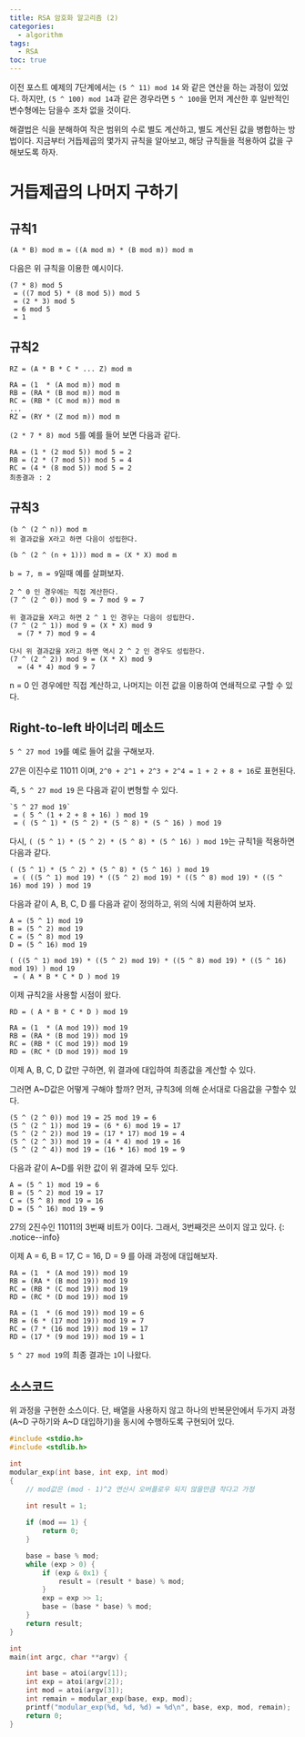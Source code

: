 ```yaml
---
title: RSA 암호화 알고리즘 (2)
categories:
  - algorithm
tags:
  - RSA
toc: true
---
```


이전 포스트 예제의 7단계에서는 `(5 ^ 11) mod 14` 와 같은 연산을 하는 과정이 있었다.
하지만, `(5 ^ 100) mod 14`과 같은 경우라면 `5 ^ 100`을 먼저 계산한 후 일반적인 변수형에는 담을수 조차 없을 것이다.

해결법은 식을 분해하여 작은 범위의 수로 별도 계산하고, 별도 계산된 값을 병합하는 방법이다.
지금부터 거듭제곱의 몇가지 규칙을 알아보고, 해당 규칙들을 적용하여 값을 구해보도록 하자.

# 거듭제곱의 나머지 구하기

## 규칙1

```
(A * B) mod m = ((A mod m) * (B mod m)) mod m
```

다음은 위 규칙을 이용한 예시이다.

```
(7 * 8) mod 5
 = ((7 mod 5) * (8 mod 5)) mod 5
 = (2 * 3) mod 5
 = 6 mod 5
 = 1
```

## 규칙2

```
RZ = (A * B * C * ... Z) mod m

RA = (1  * (A mod m)) mod m
RB = (RA * (B mod m)) mod m
RC = (RB * (C mod m)) mod m
...
RZ = (RY * (Z mod m)) mod m
```

`(2 * 7 * 8) mod 5`를 예를 들어 보면 다음과 같다.

```
RA = (1 * (2 mod 5)) mod 5 = 2
RB = (2 * (7 mod 5)) mod 5 = 4
RC = (4 * (8 mod 5)) mod 5 = 2
최종결과 : 2
```

## 규칙3

```
(b ^ (2 ^ n)) mod m
위 결과값을 X라고 하면 다음이 성립한다.

(b ^ (2 ^ (n + 1))) mod m = (X * X) mod m
```

`b = 7, m = 9`일때 예를 살펴보자.

```
2 ^ 0 인 경우에는 직접 계산한다.
(7 ^ (2 ^ 0)) mod 9 = 7 mod 9 = 7

위 결과값을 X라고 하면 2 ^ 1 인 경우는 다음이 성립한다.
(7 ^ (2 ^ 1)) mod 9 = (X * X) mod 9
  = (7 * 7) mod 9 = 4

다시 위 결과값을 X라고 하면 역시 2 ^ 2 인 경우도 성립한다.
(7 ^ (2 ^ 2)) mod 9 = (X * X) mod 9
  = (4 * 4) mod 9 = 7
```

n = 0 인 경우에만 직접 계산하고, 나머지는 이전 값을 이용하여 연쇄적으로 구할 수 있다.

## Right-to-left 바이너리 메소드

`5 ^ 27 mod 19`를 예로 들어 값을 구해보자.

27은 이진수로 ‭11011‬ 이며, `2^0 + 2^1 + 2^3 + 2^4 = 1 + 2 + 8 + 16`로 표현된다.

즉, `5 ^ 27 mod 19` 은 다음과 같이 변형할 수 있다.

```
`5 ^ 27 mod 19`
 = ( 5 ^ (1 + 2 + 8 + 16) ) mod 19
 = ( (5 ^ 1) * (5 ^ 2) * (5 ^ 8) * (5 ^ 16) ) mod 19
```

다시, `( (5 ^ 1) * (5 ^ 2) * (5 ^ 8) * (5 ^ 16) ) mod 19`는 규칙1을 적용하면 다음과 같다.

```
( (5 ^ 1) * (5 ^ 2) * (5 ^ 8) * (5 ^ 16) ) mod 19
 = ( ((5 ^ 1) mod 19) * ((5 ^ 2) mod 19) * ((5 ^ 8) mod 19) * ((5 ^ 16) mod 19) ) mod 19
```

다음과 같이 A, B, C, D 를 다음과 같이 정의하고, 위의 식에 치환하여 보자.

```
A = (5 ^ 1) mod 19
B = (5 ^ 2) mod 19
C = (5 ^ 8) mod 19
D = (5 ^ 16) mod 19

( ((5 ^ 1) mod 19) * ((5 ^ 2) mod 19) * ((5 ^ 8) mod 19) * ((5 ^ 16) mod 19) ) mod 19
 = ( A * B * C * D ) mod 19
```

이제 규칙2을 사용할 시점이 왔다.

```
RD = ( A * B * C * D ) mod 19

RA = (1  * (A mod 19)) mod 19
RB = (RA * (B mod 19)) mod 19
RC = (RB * (C mod 19)) mod 19
RD = (RC * (D mod 19)) mod 19
```

이제 A, B, C, D 값만 구하면, 위 결과에 대입하여 최종값을 계산할 수 있다.

그러면 A~D값은 어떻게 구해야 할까? 먼저, 규칙3에 의해 순서대로 다음값을 구할수 있다.

```
(5 ^ (2 ^ 0)) mod 19 = 25 mod 19 = 6
(5 ^ (2 ^ 1)) mod 19 = (6 * 6) mod 19 = 17
(5 ^ (2 ^ 2)) mod 19 = (17 * 17) mod 19 = 4
(5 ^ (2 ^ 3)) mod 19 = (4 * 4) mod 19 = 16
(5 ^ (2 ^ 4)) mod 19 = (16 * 16) mod 19 = 9
```

다음과 같이 A~D를 위한 값이 위 결과에 모두 있다.

```
A = (5 ^ 1) mod 19 = 6
B = (5 ^ 2) mod 19 = 17
C = (5 ^ 8) mod 19 = 16
D = (5 ^ 16) mod 19 = 9
```

27의 2진수인 11011의 3번째 비트가 0이다. 그래서, 3번째것은 쓰이지 않고 있다.
{: .notice--info}

이제 A = 6, B = 17, C = 16, D = 9 를 아래 과정에 대입해보자.

```
RA = (1  * (A mod 19)) mod 19
RB = (RA * (B mod 19)) mod 19
RC = (RB * (C mod 19)) mod 19
RD = (RC * (D mod 19)) mod 19

RA = (1  * (6 mod 19)) mod 19 = 6
RB = (6 * (17 mod 19)) mod 19 = 7
RC = (7 * (16 mod 19)) mod 19 = 17
RD = (17 * (9 mod 19)) mod 19 = 1
```
`5 ^ 27 mod 19`의 최종 결과는 `1`이 나왔다.

## 소스코드

위 과정을 구현한 소스이다. 단, 배열을 사용하지 않고 하나의 반복문안에서 두가지 과정(A~D 구하기와 A~D 대입하기)을 동시에 수행하도록 구현되어 있다.

```c
#include <stdio.h>
#include <stdlib.h>

int
modular_exp(int base, int exp, int mod)
{
    // mod값은 (mod - 1)^2 연산시 오버플로우 되지 않을만큼 작다고 가정
    
    int result = 1;

    if (mod == 1) {
        return 0;
    }

    base = base % mod;
    while (exp > 0) {
        if (exp & 0x1) {
            result = (result * base) % mod;
        }
        exp = exp >> 1;
        base = (base * base) % mod;
    }
    return result;
}

int
main(int argc, char **argv) {

    int base = atoi(argv[1]);
    int exp = atoi(argv[2]);
    int mod = atoi(argv[3]);
    int remain = modular_exp(base, exp, mod);
    printf("modular_exp(%d, %d, %d) = %d\n", base, exp, mod, remain);
    return 0;
}
```
